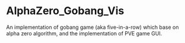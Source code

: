 # AlphaZero_Gobang_Vis
An implementation of gobang game (aka five-in-a-row) which base on alpha zero algorithm, and the implementation of PVE game GUI.
